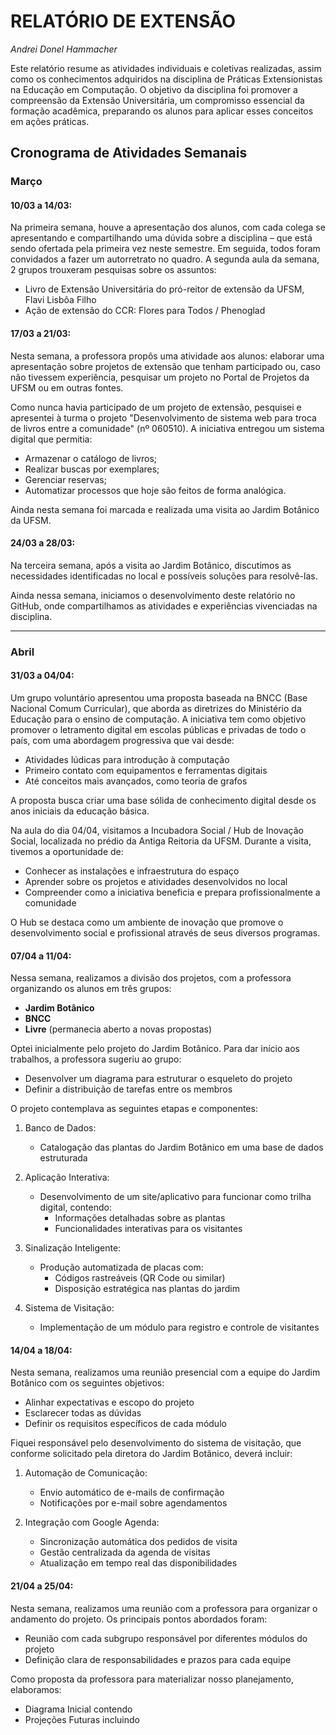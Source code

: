 # RELATÓRIO DE EXTENSÃO
*Andrei Donel Hammacher*

Este relatório resume as atividades individuais e coletivas realizadas, assim como os conhecimentos adquiridos na disciplina de Práticas Extensionistas na Educação em Computação. O objetivo da disciplina foi promover a compreensão da Extensão Universitária, um compromisso essencial da formação acadêmica, preparando os alunos para aplicar esses conceitos em ações práticas.

## Cronograma de Atividades Semanais
### Março
#### 10/03 a 14/03: 
Na primeira semana, houve a apresentação dos alunos, com cada colega se apresentando e compartilhando uma dúvida sobre a disciplina – que está sendo ofertada pela primeira vez neste semestre. Em seguida, todos foram convidados a fazer um autorretrato no quadro.
A segunda aula da semana, 2 grupos trouxeram pesquisas sobre os assuntos:
-   Livro de Extensão Universitária do pró-reitor de extensão da UFSM, Flavi Lisbôa Filho    
-   Ação de extensão do CCR: Flores para Todos / Phenoglad

#### 17/03 a 21/03:
Nesta semana, a professora propôs uma atividade aos alunos: elaborar uma apresentação sobre projetos de extensão que tenham participado ou, caso não tivessem experiência, pesquisar um projeto no Portal de Projetos da UFSM ou em outras fontes.

Como nunca havia participado de um projeto de extensão, pesquisei e apresentei à turma o projeto "Desenvolvimento de sistema web para troca de livros entre a comunidade" (nº 060510). A iniciativa entregou um sistema digital que permitia:
- Armazenar o catálogo de livros;
- Realizar buscas por exemplares;
- Gerenciar reservas;
- Automatizar processos que hoje são feitos de forma analógica.

Ainda nesta semana foi marcada e realizada uma visita ao Jardim Botânico da UFSM.

#### 24/03 a 28/03:
Na terceira semana, após a visita ao Jardim Botânico, discutimos as necessidades identificadas no local e possíveis soluções para resolvê-las.

Ainda nessa semana, iniciamos o desenvolvimento deste relatório no GitHub, onde compartilhamos as atividades e experiências vivenciadas na disciplina.

---
### Abril
#### 31/03 a 04/04:
Um grupo voluntário apresentou uma proposta baseada na BNCC (Base Nacional Comum Curricular), que aborda as diretrizes do Ministério da Educação para o ensino de computação. A iniciativa tem como objetivo promover o letramento digital em escolas públicas e privadas de todo o país, com uma abordagem progressiva que vai desde:
- Atividades lúdicas para introdução à computação
- Primeiro contato com equipamentos e ferramentas digitais
- Até conceitos mais avançados, como teoria de grafos

A proposta busca criar uma base sólida de conhecimento digital desde os anos iniciais da educação básica.

Na aula do dia 04/04, visitamos a Incubadora Social / Hub de Inovação Social, localizada no prédio da Antiga Reitoria da UFSM. Durante a visita, tivemos a oportunidade de:

- Conhecer as instalações e infraestrutura do espaço
- Aprender sobre os projetos e atividades desenvolvidos no local
- Compreender como a iniciativa beneficia e prepara profissionalmente a comunidade

O Hub se destaca como um ambiente de inovação que promove o desenvolvimento social e profissional através de seus diversos programas.
 
#### 07/04 a 11/04:
Nessa semana, realizamos a divisão dos projetos, com a professora organizando os alunos em três grupos:

- **Jardim Botânico**
- **BNCC**
- **Livre** (permanecia aberto a novas propostas)

Optei inicialmente pelo projeto do Jardim Botânico. Para dar início aos trabalhos, a professora sugeriu ao grupo:

- Desenvolver um diagrama para estruturar o esqueleto do projeto
- Definir a distribuição de tarefas entre os membros

O projeto contemplava as seguintes etapas e componentes:

1. Banco de Dados:
   - Catalogação das plantas do Jardim Botânico em uma base de dados estruturada

2. Aplicação Interativa:
   - Desenvolvimento de um site/aplicativo para funcionar como trilha digital, contendo:
     - Informações detalhadas sobre as plantas
     - Funcionalidades interativas para os visitantes

3. Sinalização Inteligente:
   - Produção automatizada de placas com:
     - Códigos rastreáveis (QR Code ou similar)
     - Disposição estratégica nas plantas do jardim

4. Sistema de Visitação:
   - Implementação de um módulo para registro e controle de visitantes

#### 14/04 a 18/04: 
Nesta semana, realizamos uma reunião presencial com a equipe do Jardim Botânico com os seguintes objetivos:
- Alinhar expectativas e escopo do projeto
- Esclarecer todas as dúvidas
- Definir os requisitos específicos de cada módulo

Fiquei responsável pelo desenvolvimento do sistema de visitação, que conforme solicitado pela diretora do Jardim Botânico, deverá incluir:

1. Automação de Comunicação:
   - Envio automático de e-mails de confirmação
   - Notificações por e-mail sobre agendamentos

2. Integração com Google Agenda:
   - Sincronização automática dos pedidos de visita
   - Gestão centralizada da agenda de visitas
   - Atualização em tempo real das disponibilidades
 
#### 21/04 a 25/04: 
Nesta semana, realizamos uma reunião com a professora para organizar o andamento do projeto. Os principais pontos abordados foram:
- Reunião com cada subgrupo responsável por diferentes módulos do projeto
- Definição clara de responsabilidades e prazos para cada equipe

Como proposta da professora para materializar nosso planejamento, elaboramos:
- Diagrama Inicial contendo
- Projeções Futuras incluindo
